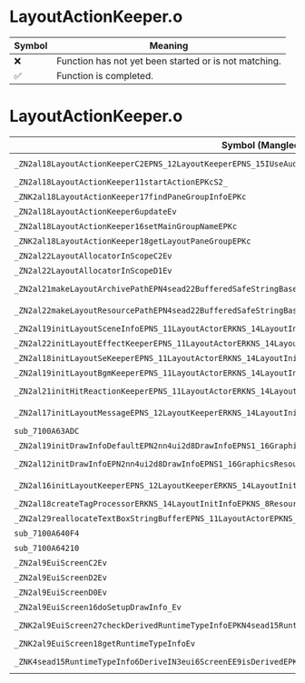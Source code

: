 # LayoutActionKeeper.o
| Symbol | Meaning 
| ------------- | ------------- 
| :x: | Function has not yet been started or is not matching. 
| :white_check_mark: | Function is completed. 


# LayoutActionKeeper.o
| Symbol (Mangled) | Symbol (Demangled) | Decompiled? |
| ------------- |  ------------- | ------------- |
| `_ZN2al18LayoutActionKeeperC2EPNS_12LayoutKeeperEPNS_15IUseAudioKeeperEPNS_16IUseEffectKeeperE` | `al::LayoutActionKeeper::LayoutActionKeeper(al::LayoutKeeper *,al::IUseAudioKeeper *,al::IUseEffectKeeper *)` | :x: |
| `_ZN2al18LayoutActionKeeper11startActionEPKcS2_` | `al::LayoutActionKeeper::startAction(char const*,char const*)` | :x: |
| `_ZNK2al18LayoutActionKeeper17findPaneGroupInfoEPKc` | `al::LayoutActionKeeper::findPaneGroupInfo(char const*)const` | :x: |
| `_ZN2al18LayoutActionKeeper6updateEv` | `al::LayoutActionKeeper::update(void)` | :x: |
| `_ZN2al18LayoutActionKeeper16setMainGroupNameEPKc` | `al::LayoutActionKeeper::setMainGroupName(char const*)` | :x: |
| `_ZNK2al18LayoutActionKeeper18getLayoutPaneGroupEPKc` | `al::LayoutActionKeeper::getLayoutPaneGroup(char const*)const` | :x: |
| `_ZN2al22LayoutAllocatorInScopeC2Ev` | `al::LayoutAllocatorInScope::LayoutAllocatorInScope(void)` | :x: |
| `_ZN2al22LayoutAllocatorInScopeD1Ev` | `al::LayoutAllocatorInScope::~LayoutAllocatorInScope()` | :x: |
| `_ZN2al21makeLayoutArchivePathEPN4sead22BufferedSafeStringBaseIcEERKNS0_14SafeStringBaseIcEEb` | `al::makeLayoutArchivePath(sead::BufferedSafeStringBase<char> *,sead::SafeStringBase<char> const&,bool)` | :x: |
| `_ZN2al22makeLayoutResourcePathEPN4sead22BufferedSafeStringBaseIcEERKNS0_14SafeStringBaseIcEEb` | `al::makeLayoutResourcePath(sead::BufferedSafeStringBase<char> *,sead::SafeStringBase<char> const&,bool)` | :x: |
| `_ZN2al19initLayoutSceneInfoEPNS_11LayoutActorERKNS_14LayoutInitInfoE` | `al::initLayoutSceneInfo(al::LayoutActor *,al::LayoutInitInfo const&)` | :x: |
| `_ZN2al22initLayoutEffectKeeperEPNS_11LayoutActorERKNS_14LayoutInitInfoEPKc` | `al::initLayoutEffectKeeper(al::LayoutActor *,al::LayoutInitInfo const&,char const*)` | :x: |
| `_ZN2al18initLayoutSeKeeperEPNS_11LayoutActorERKNS_14LayoutInitInfoEPKc` | `al::initLayoutSeKeeper(al::LayoutActor *,al::LayoutInitInfo const&,char const*)` | :x: |
| `_ZN2al19initLayoutBgmKeeperEPNS_11LayoutActorERKNS_14LayoutInitInfoEPKc` | `al::initLayoutBgmKeeper(al::LayoutActor *,al::LayoutInitInfo const&,char const*)` | :x: |
| `_ZN2al21initHitReactionKeeperEPNS_11LayoutActorERKNS_14LayoutInitInfoEPKNS_8ResourceEPKc` | `al::initHitReactionKeeper(al::LayoutActor *,al::LayoutInitInfo const&,al::Resource const*,char const*)` | :x: |
| `_ZN2al17initLayoutMessageEPNS_12LayoutKeeperERKNS_14LayoutInitInfoEPKNS_8ResourceE` | `al::initLayoutMessage(al::LayoutKeeper *,al::LayoutInitInfo const&,al::Resource const*)` | :x: |
| `sub_7100A63ADC` | `` | :x: |
| `_ZN2al19initDrawInfoDefaultEPN2nn4ui2d8DrawInfoEPNS1_16GraphicsResourceE` | `al::initDrawInfoDefault(nn::ui2d::DrawInfo *,nn::ui2d::GraphicsResource *)` | :x: |
| `_ZN2al12initDrawInfoEPN2nn4ui2d8DrawInfoEPNS1_16GraphicsResourceERKNS0_4font9RectangleE` | `al::initDrawInfo(nn::ui2d::DrawInfo *,nn::ui2d::GraphicsResource *,nn::font::Rectangle const&)` | :x: |
| `_ZN2al16initLayoutKeeperEPNS_12LayoutKeeperERKNS_14LayoutInitInfoEPKNS_8ResourceEPNS_18CustomTagProcessorEb` | `al::initLayoutKeeper(al::LayoutKeeper *,al::LayoutInitInfo const&,al::Resource const*,al::CustomTagProcessor *,bool)` | :x: |
| `_ZN2al18createTagProcessorERKNS_14LayoutInitInfoEPKNS_8ResourceE` | `al::createTagProcessor(al::LayoutInitInfo const&,al::Resource const*)` | :x: |
| `_ZN2al29reallocateTextBoxStringBufferEPNS_11LayoutActorEPKNS_8ResourceEPKc` | `al::reallocateTextBoxStringBuffer(al::LayoutActor *,al::Resource const*,char const*)` | :x: |
| `sub_7100A640F4` | `` | :x: |
| `sub_7100A64210` | `` | :x: |
| `_ZN2al9EuiScreenC2Ev` | `al::EuiScreen::EuiScreen(void)` | :x: |
| `_ZN2al9EuiScreenD2Ev` | `al::EuiScreen::~EuiScreen()` | :x: |
| `_ZN2al9EuiScreenD0Ev` | `al::EuiScreen::~EuiScreen()` | :x: |
| `_ZN2al9EuiScreen16doSetupDrawInfo_Ev` | `al::EuiScreen::doSetupDrawInfo_(void)` | :x: |
| `_ZNK2al9EuiScreen27checkDerivedRuntimeTypeInfoEPKN4sead15RuntimeTypeInfo9InterfaceE` | `al::EuiScreen::checkDerivedRuntimeTypeInfo(sead::RuntimeTypeInfo::Interface const*)const` | :x: |
| `_ZNK2al9EuiScreen18getRuntimeTypeInfoEv` | `al::EuiScreen::getRuntimeTypeInfo(void)const` | :x: |
| `_ZNK4sead15RuntimeTypeInfo6DeriveIN3eui6ScreenEE9isDerivedEPKNS0_9InterfaceE` | `sead::RuntimeTypeInfo::Derive<eui::Screen>::isDerived(sead::RuntimeTypeInfo::Interface const*)const` | :x: |
